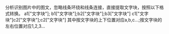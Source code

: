 分析识别图片中的图文，忽略线条环绕和线条连接，直接提取文字块，按照以下格式转换。
a1["文字块"];
b1["文字块"];b2["文字块"];b3["文字块"]
c1["文字块"]c2["文字块"];c2["文字块"]
其中按文字块的上下位置对应a,b,c...;按文字块的左右位置对应1,2,3...




